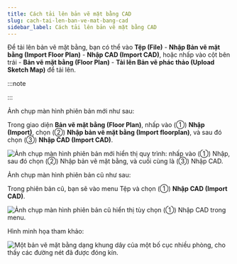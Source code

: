 ```yaml
---
title: Cách tải lên bản vẽ mặt bằng CAD
slug: cach-tai-len-ban-ve-mat-bang-cad
sidebar_label: Cách tải lên bản vẽ mặt bằng CAD
---
```


Để tải lên bản vẽ mặt bằng, bạn có thể vào **Tệp (File)** - **Nhập Bản vẽ mặt bằng (Import Floor Plan)** - **Nhập CAD (Import CAD)**, hoặc nhấp vào cột bên trái - **Bản vẽ mặt bằng (Floor Plan)** - **Tải lên Bản vẽ phác thảo (Upload Sketch Map)** để tải lên.

:::note



:::

Ảnh chụp màn hình phiên bản mới như sau:

Trong giao diện **Bản vẽ mặt bằng (Floor Plan)**, nhấp vào (①) **Nhập (Import)**, chọn (②) **Nhập bản vẽ mặt bằng (Import floorplan)**, và sau đó chọn (③) **Nhập CAD (Import CAD)**.

![Ảnh chụp màn hình phiên bản mới hiển thị quy trình: nhấp vào (①) Nhập, sau đó chọn (②) Nhập bản vẽ mặt bằng, và cuối cùng là (③) Nhập CAD.](https://storage.googleapis.com/jegavn_kb/images/44ac7a9a-307d-465a-94f9-2922a96c4b3f.png)

Ảnh chụp màn hình phiên bản cũ như sau:

Trong phiên bản cũ, bạn sẽ vào menu Tệp và chọn (①) **Nhập CAD (Import CAD)**.

![Ảnh chụp màn hình phiên bản cũ hiển thị tùy chọn (①) Nhập CAD trong menu.](https://storage.googleapis.com/jegavn_kb/images/f25d39bb-ab94-45a4-bc08-1fba9adfcec2.png)

Hình minh họa tham khảo:

![Một bản vẽ mặt bằng dạng khung dây của một bố cục nhiều phòng, cho thấy các đường nét đã được đóng kín.](https://storage.googleapis.com/jegavn_kb/images/fdba8e5f186949a3be67ffca3c60e48e.png)